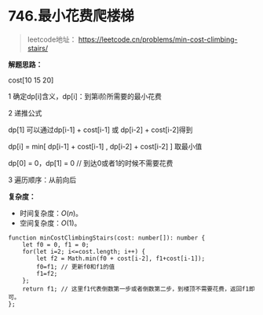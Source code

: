 # 746.最小花费爬楼梯

> leetcode地址： https://leetcode.cn/problems/min-cost-climbing-stairs/

**解题思路：**

cost[10 15 20]

1 确定dp[i]含义，dp[i]：到第i阶所需要的最小花费

2 递推公式

dp[1] 可以通过dp[i-1] + cost[i-1] 或  dp[i-2] + cost[i-2]得到

dp[i] = min[ dp[i-1] + cost[i-1] , dp[i-2] + cost[i-2] ] 取最小值

dp[0] = 0，dp[1] = 0 // 到达0或者1的时候不需要花费

3 遍历顺序：从前向后

**复杂度：**

- 时间复杂度：*O*(*n*)。
- 空间复杂度：*O*(1)。

```
function minCostClimbingStairs(cost: number[]): number {
    let f0 = 0, f1 = 0;
    for(let i=2; i<=cost.length; i++) {
        let f2 = Math.min(f0 + cost[i-2], f1+cost[i-1]);
        f0=f1; // 更新f0和f1的值
        f1=f2;
    };
    return f1; // 这里f1代表倒数第一步或者倒数第二步，到楼顶不需要花费，返回f1即可。
};
```

